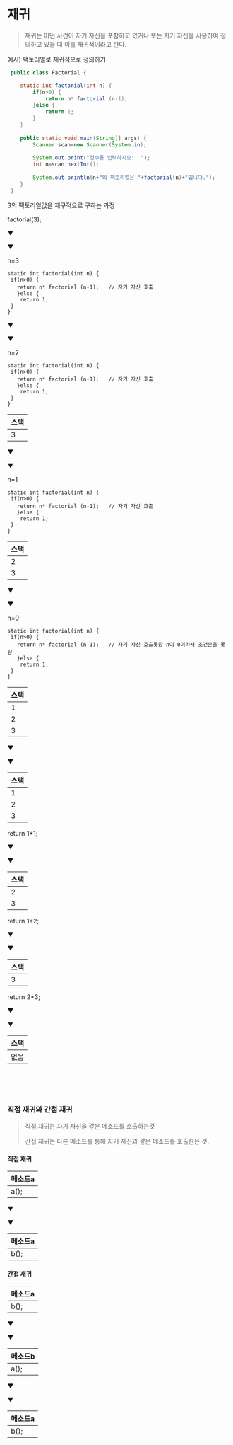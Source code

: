 # 재귀 

> 재귀는 어떤 사건이 자기 자신을 포함하고 있거나 또는 자기 자신을 사용하여 정의하고 있을 때 이를 재귀적이라고 한다.


예시) 팩토리얼로 재귀적으로 정의하기 

```java
 public class Factorial {

	static int factorial(int n) {
		if(n>0) {
			return n* factorial (n-1);
		}else {
			return 1;
		}
	}
 
	public static void main(String[] args) {
		Scanner scan=new Scanner(System.in);
		
		System.out.print("정수를 입력하시오:  ");
		int n=scan.nextInt();
		
		System.out.println(n+"의 팩토리얼은 "+factorial(n)+"입니다.");
	}
 }
```

3의 팩토리얼값을 재구적으로 구하는 과정 

factorial(3); 

▼

▼

n=3

```
static int factorial(int n) {
 if(n>0) {
   return n* factorial (n-1);   // 자기 자신 호출 
   }else {
    return 1;
 }
}
```
▼

▼

n=2
```
static int factorial(int n) {
 if(n>0) {
   return n* factorial (n-1);   // 자기 자신 호출 
   }else {
    return 1;
 }
}
```

|스택|
|---|
|3|

▼

▼

n=1
```
static int factorial(int n) {
 if(n>0) {
   return n* factorial (n-1);   // 자기 자신 호출 
   }else {
    return 1;
 }
}
```

|스택|
|---|
|2|
|3|

▼

▼

n=0
```
static int factorial(int n) {
 if(n>0) {
   return n* factorial (n-1);   // 자기 자신 호출못함 n이 0이라서 조건문을 못탐 
   }else {
    return 1;
 }
}
```

|스택|
|---|
|1|
|2|
|3|

▼

▼

|스택|
|---|
|1|
|2|
|3|

return 1*1;

▼

▼

|스택|
|---|
|2|
|3|

return 1*2;

▼

▼

|스택|
|---|
|3|

return 2*3;

▼

▼

|스택|
|---|
|없음|

<br>
<br>
<br>

### 직접 재귀와 간접 재귀 

> 직접 재귀는 자기 자신을 같은 메소드를 호출하는것
>
> 간접 재귀는 다른 메소드를 통해 자기 자신과 같은 메소드를 호출한은 것.

#### 직접 재귀 

|메소드a|
|-----|
|a();|

▼

▼


|메소드a|
|-----|
|b();|


#### 간접 재귀 

|메소드a|
|-----|
|b();|

▼

▼


|메소드b|
|-----|
|a();|

▼

▼


|메소드a|
|-----|
|b();|
